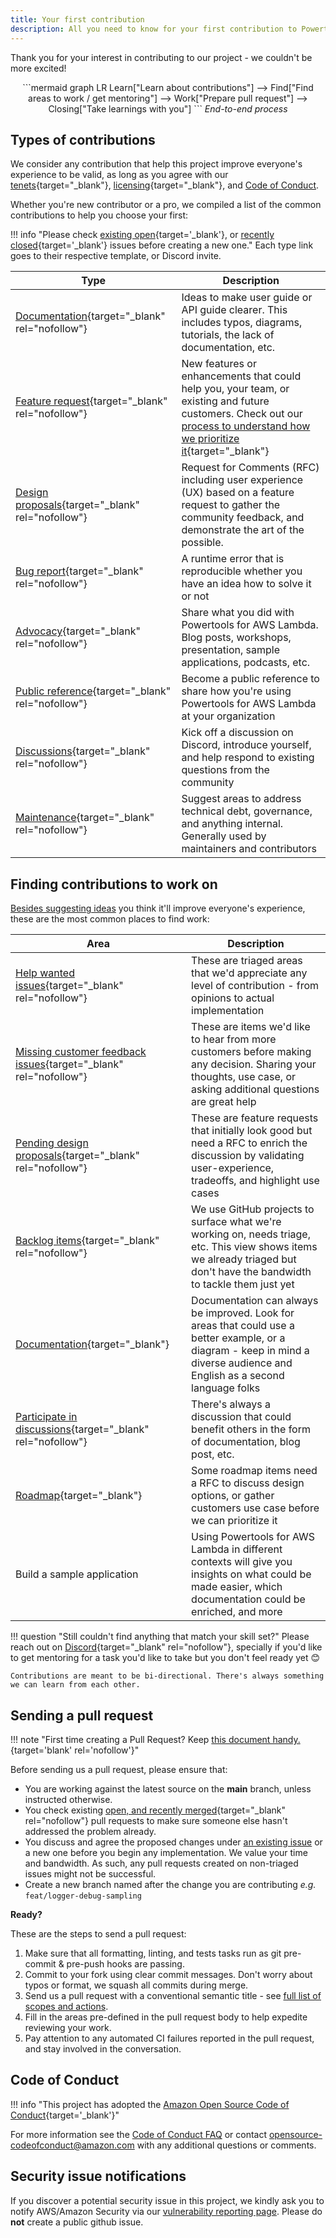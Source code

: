 ```yaml
---
title: Your first contribution
description: All you need to know for your first contribution to Powertools for AWS Lambda (TypeScript)
---
```


<!-- markdownlint-disable MD043 -->

Thank you for your interest in contributing to our project - we couldn't be more excited!

<center>
```mermaid
graph LR
    Learn["Learn about contributions"] --> Find["Find areas to work / get mentoring"] --> Work["Prepare pull request"] --> Closing["Take learnings with you"]
```
<i>End-to-end process</i>
</center>

## Types of contributions

We consider any contribution that help this project improve everyone's experience to be valid, as long as you agree with our [tenets](../index.md#tenets){target="_blank"}, [licensing](https://github.com/aws-powertools/powertools-lambda-typescript/blob/main/LICENSE){target="_blank"}, and [Code of Conduct](#code-of-conduct).

Whether you're new contributor or a pro, we compiled a list of the common contributions to help you choose your first:

!!! info "Please check [existing open](https://github.com/aws-powertools/powertools-lambda-typescript/issues?q=is%3Aissue+is%3Aopen+sort%3Aupdated-desc){target='_blank'}, or [recently closed](https://github.com/aws-powertools/powertools-lambda-typescript/issues?q=is%3Aissue+sort%3Aupdated-desc+is%3Aclosed){target='_blank'} issues before creating a new one."
    Each type link goes to their respective template, or Discord invite.

| Type                                                                                                  | Description                                                                                                                                                                                       |
|------------------------------------------------------------------------------------------------------ | ------------------------------------------------------------------------------------------------------------------------------------------------------------------------------------------------- |
| [Documentation](https://s12d.com/pt-ts-new-issue-documentation){target="_blank" rel="nofollow"}       | Ideas to make user guide or API guide clearer. This includes typos, diagrams, tutorials, the lack of documentation, etc.                                                                          |
| [Feature request](https://s12d.com/pt-ts-new-issue-feature-request){target="_blank" rel="nofollow"}   | New features or enhancements that could help you, your team, or existing and future customers. Check out our [process to understand how we prioritize it](../roadmap.md#process){target="_blank"} |
| [Design proposals](https://s12d.com/pt-ts-new-rfc){target="_blank" rel="nofollow"}                    | Request for Comments (RFC) including user experience (UX) based on a feature request to gather the community feedback, and demonstrate the art of the possible.                                   |
| [Bug report](https://s12d.com/pt-ts-new-issue-bug){target="_blank" rel="nofollow"}                    | A runtime error that is reproducible whether you have an idea how to solve it or not                                                                                                              |
| [Advocacy](https://s12d.com/pt-ts-new-issue-community-content){target="_blank" rel="nofollow"}        | Share what you did with Powertools for AWS Lambda. Blog posts, workshops, presentation, sample applications, podcasts, etc.                                                                       |
| [Public reference](https://s12d.com/pt-ts-new-issue-public-reference){target="_blank" rel="nofollow"} | Become a public reference to share how you're using Powertools for AWS Lambda at your organization                                                                                                |
| [Discussions](https://discord.gg/B8zZKbbyET){target="_blank" rel="nofollow"}                          | Kick off a discussion on Discord, introduce yourself, and help respond to existing questions from the community                                                                                   |
| [Maintenance](https://s12d.com/pt-ts-new-issue-bug-maintenance){target="_blank" rel="nofollow"}       | Suggest areas to address technical debt, governance, and anything internal. Generally used by maintainers and contributors                                                                        |

## Finding contributions to work on

[Besides suggesting ideas](#types-of-contributions) you think it'll improve everyone's experience, these are the most common places to find work:

| Area                                                                                                              | Description                                                                                                                                                                 |
| ----------------------------------------------------------------------------------------------------------------- | --------------------------------------------------------------------------------------------------------------------------------------------------------------------------- |
| [Help wanted issues](https://s12d.com/pt-ts-help-wanted){target="_blank" rel="nofollow"}                          | These are triaged areas that we'd appreciate any level of contribution - from opinions to actual implementation                                                             |
| [Missing customer feedback issues](https://s12d.com/pt-ts-need-customer-feedback){target="_blank" rel="nofollow"} | These are items we'd like to hear from more customers before making any decision. Sharing your thoughts, use case, or asking additional questions are great help            |
| [Pending design proposals](https://s12d.com/pt-ts-open-rfcs){target="_blank" rel="nofollow"}                      | These are feature requests that initially look good but need a RFC to enrich the discussion by validating user-experience, tradeoffs, and highlight use cases               |
| [Backlog items](https://s12d.com/pt-ts-backlog){target="_blank" rel="nofollow"}                                   | We use GitHub projects to surface what we're working on, needs triage, etc. This view shows items we already triaged but don't have the bandwidth to tackle them just yet   |
| [Documentation](https://docs.powertools.aws.dev/lambda/typescript/latest/){target="_blank"}                       | Documentation can always be improved. Look for areas that could use a better example, or a diagram - keep in mind a diverse audience and English as a second language folks |
| [Participate in discussions](https://discord.gg/B8zZKbbyET){target="_blank" rel="nofollow"}                       | There's always a discussion that could benefit others in the form of documentation, blog post, etc.                                                                         |
| [Roadmap](../roadmap.md){target="_blank"}                                                                         | Some roadmap items need a RFC to discuss design options, or gather customers use case before we can prioritize it                                                           |
| Build a sample application                                                                                        | Using Powertools for AWS Lambda in different contexts will give you insights on what could be made easier, which documentation could be enriched, and more                  |

!!! question "Still couldn't find anything that match your skill set?"
    Please reach out on [Discord](https://discord.gg/B8zZKbbyET){target="_blank" rel="nofollow"}, specially if you'd like to get mentoring for a task you'd like to take but you don't feel ready yet :blush:

    Contributions are meant to be bi-directional. There's always something we can learn from each other.

## Sending a pull request

!!! note "First time creating a Pull Request? Keep [this document handy.](https://help.github.com/articles/creating-a-pull-request/){target='blank' rel='nofollow'}"

Before sending us a pull request, please ensure that:

* You are working against the latest source on the **main** branch, unless instructed otherwise.
* You check existing [open, and recently merged](https://github.com/aws-powertools/powertools-lambda-typescript/pulls?q=is%3Apr+is%3Aopen%2Cmerged+sort%3Aupdated-desc){target="_blank" rel="nofollow"} pull requests to make sure someone else hasn't addressed the problem already.
* You discuss and agree the proposed changes under [an existing issue](https://github.com/aws-powertools/powertools-lambda-typescript/issues?q=is%3Aopen+is%3Aupdated-desc) or a new one before you begin any implementation. We value your time and bandwidth. As such, any pull requests created on non-triaged issues might not be successful.
* Create a new branch named after the change you are contributing _e.g._ `feat/logger-debug-sampling`

**Ready?**

These are the steps to send a pull request:

1. Make sure that all formatting, linting, and tests tasks run as git pre-commit & pre-push hooks are passing.
2. Commit to your fork using clear commit messages. Don't worry about typos or format, we squash all commits during merge.
3. Send us a pull request with a conventional semantic title - see [full list of scopes and actions](https://github.com/aws-powertools/powertools-lambda-typescript/blob/main/.github/semantic.yml#L2).
4. Fill in the areas pre-defined in the pull request body to help expedite reviewing your work.
5. Pay attention to any automated CI failures reported in the pull request, and stay involved in the conversation.

## Code of Conduct

!!! info "This project has adopted the [Amazon Open Source Code of Conduct](https://aws.github.io/code-of-conduct){target='_blank'}"

For more information see the [Code of Conduct FAQ](https://aws.github.io/code-of-conduct-faq) or contact
<opensource-codeofconduct@amazon.com> with any additional questions or comments.

## Security issue notifications

If you discover a potential security issue in this project, we kindly ask you to notify AWS/Amazon Security via our [vulnerability reporting page](http://aws.amazon.com/security/vulnerability-reporting/). Please do **not** create a public github issue.
